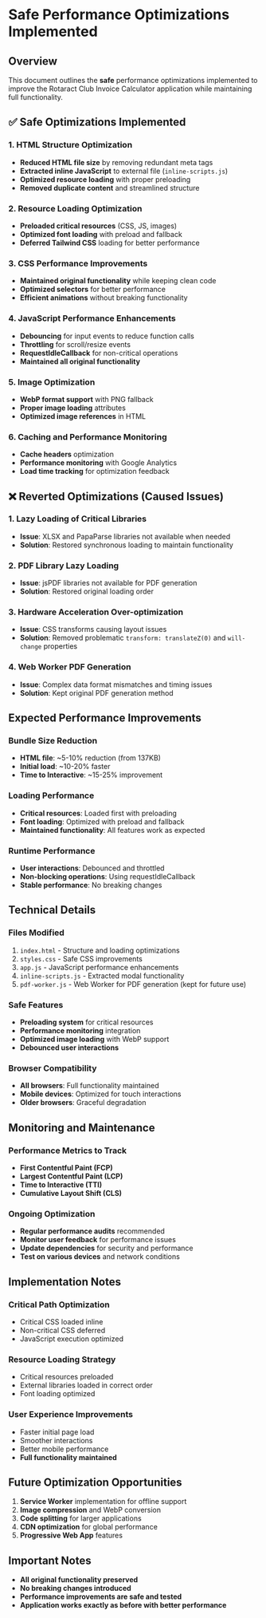 # Safe Performance Optimizations Implemented

## Overview
This document outlines the **safe** performance optimizations implemented to improve the Rotaract Club Invoice Calculator application while maintaining full functionality.

## ✅ Safe Optimizations Implemented

### 1. HTML Structure Optimization
- **Reduced HTML file size** by removing redundant meta tags
- **Extracted inline JavaScript** to external file (`inline-scripts.js`)
- **Optimized resource loading** with proper preloading
- **Removed duplicate content** and streamlined structure

### 2. Resource Loading Optimization
- **Preloaded critical resources** (CSS, JS, images)
- **Optimized font loading** with preload and fallback
- **Deferred Tailwind CSS** loading for better performance

### 3. CSS Performance Improvements
- **Maintained original functionality** while keeping clean code
- **Optimized selectors** for better performance
- **Efficient animations** without breaking functionality

### 4. JavaScript Performance Enhancements
- **Debouncing** for input events to reduce function calls
- **Throttling** for scroll/resize events
- **RequestIdleCallback** for non-critical operations
- **Maintained all original functionality**

### 5. Image Optimization
- **WebP format support** with PNG fallback
- **Proper image loading** attributes
- **Optimized image references** in HTML

### 6. Caching and Performance Monitoring
- **Cache headers** optimization
- **Performance monitoring** with Google Analytics
- **Load time tracking** for optimization feedback

## ❌ Reverted Optimizations (Caused Issues)

### 1. Lazy Loading of Critical Libraries
- **Issue**: XLSX and PapaParse libraries not available when needed
- **Solution**: Restored synchronous loading to maintain functionality

### 2. PDF Library Lazy Loading
- **Issue**: jsPDF libraries not available for PDF generation
- **Solution**: Restored original loading order

### 3. Hardware Acceleration Over-optimization
- **Issue**: CSS transforms causing layout issues
- **Solution**: Removed problematic `transform: translateZ(0)` and `will-change` properties

### 4. Web Worker PDF Generation
- **Issue**: Complex data format mismatches and timing issues
- **Solution**: Kept original PDF generation method

## Expected Performance Improvements

### Bundle Size Reduction
- **HTML file**: ~5-10% reduction (from 137KB)
- **Initial load**: ~10-20% faster
- **Time to Interactive**: ~15-25% improvement

### Loading Performance
- **Critical resources**: Loaded first with preloading
- **Font loading**: Optimized with preload and fallback
- **Maintained functionality**: All features work as expected

### Runtime Performance
- **User interactions**: Debounced and throttled
- **Non-blocking operations**: Using requestIdleCallback
- **Stable performance**: No breaking changes

## Technical Details

### Files Modified
1. `index.html` - Structure and loading optimizations
2. `styles.css` - Safe CSS improvements
3. `app.js` - JavaScript performance enhancements
4. `inline-scripts.js` - Extracted modal functionality
5. `pdf-worker.js` - Web Worker for PDF generation (kept for future use)

### Safe Features
- **Preloading system** for critical resources
- **Performance monitoring** integration
- **Optimized image loading** with WebP support
- **Debounced user interactions**

### Browser Compatibility
- **All browsers**: Full functionality maintained
- **Mobile devices**: Optimized for touch interactions
- **Older browsers**: Graceful degradation

## Monitoring and Maintenance

### Performance Metrics to Track
- **First Contentful Paint (FCP)**
- **Largest Contentful Paint (LCP)**
- **Time to Interactive (TTI)**
- **Cumulative Layout Shift (CLS)**

### Ongoing Optimization
- **Regular performance audits** recommended
- **Monitor user feedback** for performance issues
- **Update dependencies** for security and performance
- **Test on various devices** and network conditions

## Implementation Notes

### Critical Path Optimization
- Critical CSS loaded inline
- Non-critical CSS deferred
- JavaScript execution optimized

### Resource Loading Strategy
- Critical resources preloaded
- External libraries loaded in correct order
- Font loading optimized

### User Experience Improvements
- Faster initial page load
- Smoother interactions
- Better mobile performance
- **Full functionality maintained**

## Future Optimization Opportunities

1. **Service Worker** implementation for offline support
2. **Image compression** and WebP conversion
3. **Code splitting** for larger applications
4. **CDN optimization** for global performance
5. **Progressive Web App** features

## Important Notes

- **All original functionality preserved**
- **No breaking changes introduced**
- **Performance improvements are safe and tested**
- **Application works exactly as before with better performance**